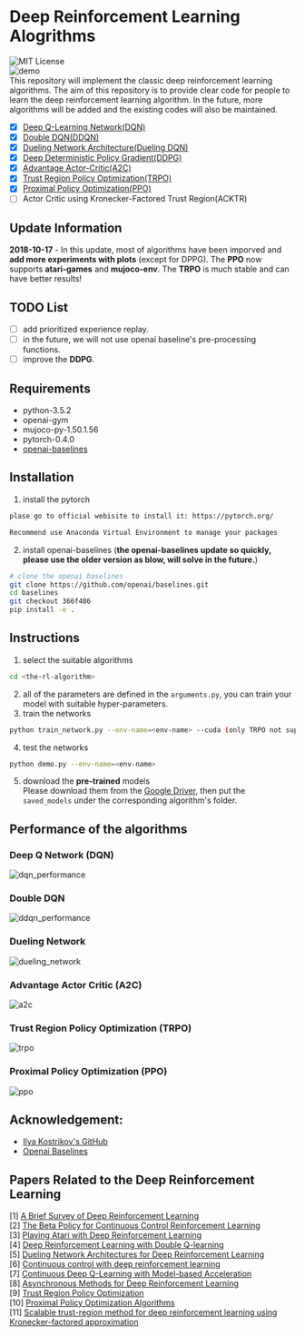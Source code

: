 # Deep Reinforcement Learning Alogrithms
![MIT License](https://img.shields.io/badge/license-MIT-blue.svg)    
![demo](figures/demo.gif)   
This repository will implement the classic deep reinforcement learning algorithms. The aim of this repository is to provide clear code for people to learn the deep reinforcement learning algorithm. In the future, more algorithms will be added and the existing codes will also be maintained. 
- [x] [Deep Q-Learning Network(DQN)](01-deep-q-network/)
- [x] [Double DQN(DDQN)](02-double-dqn/)
- [x] [Dueling Network Architecture(Dueling DQN)](03-dueling-network/)
- [x] [Deep Deterministic Policy Gradient(DDPG)](04-deep-deterministic-policy-gradient/)
- [x] [Advantage Actor-Critic(A2C)](05-advantage-actor-critic/)
- [x] [Trust Region Policy Optimization(TRPO)](06-trust-region-policy-optimization/)
- [x] [Proximal Policy Optimization(PPO)](07-proximal-policy-optimization/)
- [ ] Actor Critic using Kronecker-Factored Trust Region(ACKTR)
## Update Information
**2018-10-17** - In this update, most of algorithms have been imporved and **add more experiments with plots** (except for DPPG). The **PPO** now supports **atari-games** and **mujoco-env**. The **TRPO** is much stable and can have better results!
## TODO List
- [ ] add prioritized experience replay.
- [ ] in the future, we will not use openai baseline's pre-processing functions.
- [ ] improve the **DDPG**.
## Requirements
- python-3.5.2
- openai-gym
- mujoco-py-1.50.1.56
- pytorch-0.4.0
- [openai-baselines](https://github.com/openai/baselines)
## Installation
1. install the pytorch
```bash
plase go to official webisite to install it: https://pytorch.org/

Recommend use Anaconda Virtual Environment to manage your packages

```
2. install openai-baselines (**the openai-baselines update so quickly, please use the older version as blow, will solve in the future.**)
```bash
# clone the openai baselines
git clone https://github.com/openai/baselines.git
cd baselines
git checkout 366f486
pip install -e .

```
## Instructions
1. select the suitable algorithms
```bash
cd <the-rl-algorithm>
```
2. all of the parameters are defined in the `arguments.py`, you can train your model with suitable hyper-parameters.
3. train the networks
```bash
python train_network.py --env-name=<env-name> --cuda (only TRPO not support GPU) --<other-flags>

```
4. test the networks
```bash
python demo.py --env-name=<env-name>

```
5. download the **pre-trained** models  
Please download them from the [Google Driver](https://drive.google.com/open?id=1ZXqRKwGI7purOm0CJtIVFXOZnmxqvA0p), then put the `saved_models` under the corresponding algorithm's folder.

## Performance of the algorithms
### Deep Q Network (DQN)
![dqn_performance](01-deep-q-network/figures/result.png)
### Double DQN
![ddqn_performance](02-double-dqn/figures/result.png)
### Dueling Network
![dueling_network](03-dueling-network/figures/result.png)
### Advantage Actor Critic (A2C)
![a2c](05-advantage-actor-critic/figures/result.png)
### Trust Region Policy Optimization (TRPO)
![trpo](06-trust-region-policy-optimization/figures/result.png)
### Proximal Policy Optimization (PPO)
![ppo](07-proximal-policy-optimization/figures/result.png)

## Acknowledgement:
- [Ilya Kostrikov's GitHub](https://github.com/ikostrikov)
- [Openai Baselines](https://github.com/openai/baselines)

## Papers Related to the Deep Reinforcement Learning
[1] [A Brief Survey of Deep Reinforcement Learning](https://arxiv.org/abs/1708.05866)  
[2] [The Beta Policy for Continuous Control Reinforcement Learning](https://www.ri.cmu.edu/wp-content/uploads/2017/06/thesis-Chou.pdf)  
[3] [Playing Atari with Deep Reinforcement Learning](https://www.cs.toronto.edu/~vmnih/docs/dqn.pdf)  
[4] [Deep Reinforcement Learning with Double Q-learning](https://arxiv.org/abs/1509.06461)  
[5] [Dueling Network Architectures for Deep Reinforcement Learning](https://arxiv.org/abs/1511.06581)  
[6] [Continuous control with deep reinforcement learning](https://arxiv.org/abs/1509.02971)  
[7] [Continuous Deep Q-Learning with Model-based Acceleration](https://arxiv.org/abs/1603.00748)  
[8] [Asynchronous Methods for Deep Reinforcement Learning](https://arxiv.org/abs/1602.01783)  
[9] [Trust Region Policy Optimization](https://arxiv.org/abs/1502.05477)  
[10] [Proximal Policy Optimization Algorithms](https://arxiv.org/abs/1707.06347)  
[11] [Scalable trust-region method for deep reinforcement learning using Kronecker-factored approximation](https://arxiv.org/abs/1708.05144)  


